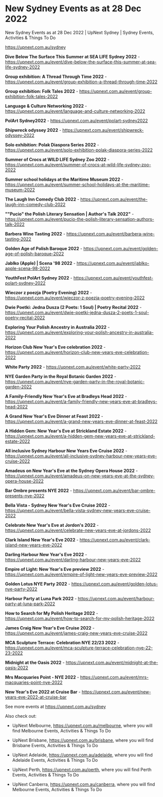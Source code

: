 # New Sydney Events as at 28 Dec 2022
New Sydney Events as at 28 Dec 2022 | UpNext Sydney | Sydney Events, Activities &amp; Things To Do

https://upnext.com.au/sydney


**Dive Below The Surface This Summer at SEA LIFE Sydney 2022** - https://upnext.com.au/event/dive-below-the-surface-this-summer-at-sea-life-sydney-2022

**Group exhibition: A Thread Through Time 2022** - https://upnext.com.au/event/group-exhibition-a-thread-through-time-2022

**Group exhibition: Folk Tales 2022** - https://upnext.com.au/event/group-exhibition-folk-tales-2022

**Language & Culture Networking 2022** - https://upnext.com.au/event/language-and-culture-networking-2022

**PolArt Sydney2022** - https://upnext.com.au/event/polart-sydney2022

**Shipwreck odyssey 2022** - https://upnext.com.au/event/shipwreck-odyssey-2022

**Solo exhibition: Polak Diaspora Series 2022** - https://upnext.com.au/event/solo-exhibition-polak-diaspora-series-2022

**Summer of Crocs at WILD LIFE Sydney Zoo 2022** - https://upnext.com.au/event/summer-of-crocs-at-wild-life-sydney-zoo-2022

**Summer school holidays at the Maritime Museum 2022** - https://upnext.com.au/event/summer-school-holidays-at-the-maritime-museum-2022

**The Laugh Inn Comedy Club 2022** - https://upnext.com.au/event/the-laugh-inn-comedy-club-2022

**""Pucio" the Polish Literary Sensation | Author's Talk 2022"** - https://upnext.com.au/event/pucio-the-polish-literary-sensation-authors-talk-2022

**Barbera Wine Tasting 2022** - https://upnext.com.au/event/barbera-wine-tasting-2022

**Golden Age of Polish Baroque 2022** - https://upnext.com.au/event/golden-age-of-polish-baroque-2022

**Jablko (Apple) | Scena '98 2022** - https://upnext.com.au/event/jablko-apple-scena-98-2022

**YouthFest PolArt Sydney 2022** - https://upnext.com.au/event/youthfest-polart-sydney-2022

**Wieczor z poezja (Poetry Evening) 2022** - https://upnext.com.au/event/wieczor-z-poezja-poetry-evening-2022

**Dwie Poetki: Jedna Dusza (2 Poets: 1 Soul) | Poetry Recital 2022** - https://upnext.com.au/event/dwie-poetki-jedna-dusza-2-poets-1-soul-poetry-recital-2022

**Exploring Your Polish Ancestry in Australia 2022** - https://upnext.com.au/event/exploring-your-polish-ancestry-in-australia-2022

**Horizon Club New Year's Eve celebration 2022** - https://upnext.com.au/event/horizon-club-new-years-eve-celebration-2022

**White Party 2022** - https://upnext.com.au/event/white-party-2022

**NYE Garden Party in the Royal Botanic Garden 2022** - https://upnext.com.au/event/nye-garden-party-in-the-royal-botanic-garden-2022

**A Family-Friendly New Year's Eve at Bradleys Head 2022** - https://upnext.com.au/event/a-family-friendly-new-years-eve-at-bradleys-head-2022

**A Grand New Year's Eve Dinner at Feast 2022** - https://upnext.com.au/event/a-grand-new-years-eve-dinner-at-feast-2022

**A Hidden Gem: New Year's Eve at Strickland Estate 2022** - https://upnext.com.au/event/a-hidden-gem-new-years-eve-at-strickland-estate-2022

**All inclusive Sydney Harbour New Years Eve Cruise 2022** - https://upnext.com.au/event/all-inclusive-sydney-harbour-new-years-eve-cruise-2022

**Amadeus on New Year's Eve at the Sydney Opera House 2022** - https://upnext.com.au/event/amadeus-on-new-years-eve-at-the-sydney-opera-house-2022

**Bar Ombre presents NYE 2022** - https://upnext.com.au/event/bar-ombre-presents-nye-2022

**Bella Vista - Sydney New Year's Eve Cruise 2022** - https://upnext.com.au/event/bella-vista-sydney-new-years-eve-cruise-2022

**Celebrate New Year's Eve at Jordon's 2022** - https://upnext.com.au/event/celebrate-new-years-eve-at-jordons-2022

**Clark Island New Year's Eve 2022** - https://upnext.com.au/event/clark-island-new-years-eve-2022

**Darling Harbour New Year's Eve 2022** - https://upnext.com.au/event/darling-harbour-new-years-eve-2022

**Empire of Light: New Year's Eve preview 2022** - https://upnext.com.au/event/empire-of-light-new-years-eve-preview-2022

**Golden Lotus NYE Party 2022** - https://upnext.com.au/event/golden-lotus-nye-party-2022

**Harbour Party at Luna Park 2022** - https://upnext.com.au/event/harbour-party-at-luna-park-2022

**How to Search for My Polish Heritage 2022** - https://upnext.com.au/event/how-to-search-for-my-polish-heritage-2022

**James Craig New Year's Eve Cruise 2022** - https://upnext.com.au/event/james-craig-new-years-eve-cruise-2022

**MCA Sculpture Terrace: Celebration NYE 22/23 2022** - https://upnext.com.au/event/mca-sculpture-terrace-celebration-nye-22-23-2022

**Midnight at the Oasis 2022** - https://upnext.com.au/event/midnight-at-the-oasis-2022

**Mrs Macquaries Point - NYE 2022** - https://upnext.com.au/event/mrs-macquaries-point-nye-2022

**New Year's Eve 2022 at Cruise Bar** - https://upnext.com.au/event/new-years-eve-2022-at-cruise-bar



See more events at https://upnext.com.au/sydney


Also check out:

* UpNext Melbourne, https://upnext.com.au/melbourne, where you will find Melbourne Events, Activities & Things To Do

* UpNext Brisbane, https://upnext.com.au/brisbane, where you will find Brisbane Events, Activities & Things To Do

* UpNext Adelaide, https://upnext.com.au/adelaide, where you will find Adelaide Events, Activities & Things To Do

* UpNext Perth, https://upnext.com.au/perth, where you will find Perth Events, Activities & Things To Do

* UpNext Canberra, https://upnext.com.au/canberra, where you will find Melbourne Events, Activities & Things To Do